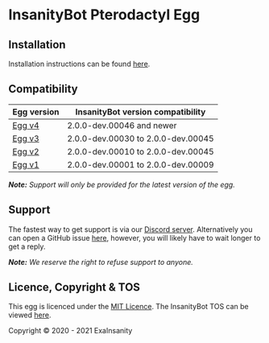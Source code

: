 # InsanityBot Pterodactyl Egg

## Installation

Installation instructions can be found [here](https://docs.insanity.network/en/eggs/Installation).

## Compatibility

Egg version | InsanityBot version compatibility
------------ | ------------- 
[Egg v4](https://github.com/insanitybot/pterodactyl-eggs/blob/main/egg-insanity-bot-v4.json) | 2.0.0-dev.00046 and newer
[Egg v3](https://github.com/insanitybot/pterodactyl-eggs/blob/main/legacy/egg-insanity-bot-v3) | 2.0.0-dev.00030 to 2.0.0-dev.00045
[Egg v2](https://github.com/insanitybot/pterodactyl-eggs/blob/main/legacy/egg-insanity-bot-v2.json) | 2.0.0-dev.00010 to 2.0.0-dev.00045
[Egg v1](https://github.com/insanitybot/pterodactyl-eggs/blob/main/legacy/egg-insanity-bot-v1.json) | 2.0.0-dev.00001 to 2.0.0-dev.00009

***Note:** Support will only be provided for the latest version of the egg.*

## Support

The fastest way to get support is via our [Discord server](https://discord.gg/8TKJaGs). Alternatively you can open a GitHub issue [here](https://github.com/InsanityBot/pterodactyl-eggs/issues/new), however, you will likely have to wait longer to get a reply.

***Note:** We reserve the right to refuse support to anyone.*

## Licence, Copyright & TOS

This egg is licenced under the [MIT Licence](https://github.com/InsanityBot/pterodactyl-eggs/blob/main/LICENSE).
The InsanityBot TOS can be viewed [here](https://bot.insanity.network/tos/).

Copyright &copy; 2020 - 2021 ExaInsanity
